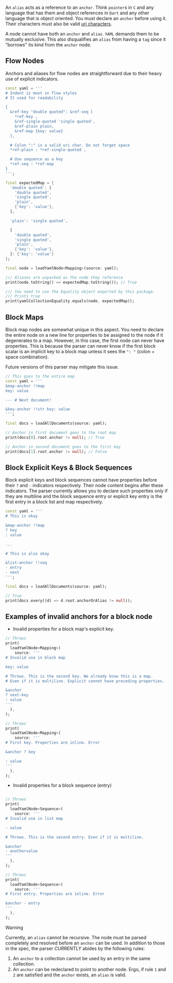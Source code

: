 An `alias` acts as a reference to an `anchor`. Think `pointer`s in `C` and any language that has them and object references in `Dart` and any other language that is object oriented. You must declare an `anchor` before using it. Their characters must also be valid [uri characters][uri_char_url].

A node cannot have both an `anchor` and `alias`. `YAML` demands them to be mutually exclusive. This also disqualifies an `alias` from having a `tag` since it "borrows" its kind from the `anchor` node.

## Flow Nodes

Anchors and aliases for flow nodes are straightforward due to their heavy use of explicit indicators.

```dart
const yaml = '''
# Indent is moot in flow styles
# It used for readability

{
  &ref-key "double quoted": &ref-seq [
    *ref-key ,
    &ref-single-quoted 'single quoted',
    &ref-plain plain,
    &ref-map {key: value}
  ],

  # Colon ":" is a valid uri char. Do not forget space
  *ref-plain : *ref-single-quoted ,

  # Use sequence as a key
  *ref-seq : *ref-map
}
''';

final expectedMap = {
  'double quoted': [
    'double quoted',
    'single quoted',
    'plain',
    {'key': 'value'},
  ],

  'plain': 'single quoted',

  [
    'double quoted',
    'single quoted',
    'plain',
    {'key': 'value'},
  ]: {'key': 'value'}
};

final node = loadYamlNode<Mapping>(source: yaml);

/// Aliases are unpacked as the node they reference
print(node.toString() == expectedMap.toString()); // True

/// You need to use the Equality object exported by this package.
/// Prints true
print(yamlCollectionEquality.equals(node, expectedMap));
```

## Block Maps

Block map nodes are somewhat unique in this aspect. You need to declare the entire node on a new line for properties to be assigned to the node if it degenerates to a map. However, in this case, the first node can never have properties. This is because the parser can never know if the first block scalar is an implicit key to a block map unless it sees the `": "` (colon + space combination).

Future versions of this parser may mitigate this issue.

```dart
// This goes to the entire map
const yaml = '''
&map-anchor !!map
key: value

--- # Next document!

&key-anchor !!str key: value
''';

final docs = loadAllDocuments(source: yaml);

// Anchor in first document goes to the root map
print(docs[0].root.anchor != null); // True

// Anchor in second document goes to the first key
print(docs[1].root.anchor != null); // False
```

## Block Explicit Keys & Block Sequences

Block explicit keys and block sequences cannot have properties before their `?` and `-` indicators respectively. Their node content begins after these indicators. The parser currently allows you to declare such properties only if they are multiline and the block sequence entry or explicit key entry is the first entry in a block list and map respectively.

```dart
const yaml = '''
# This is okay

&map-anchor !!map
? key
: value

...

# This is also okay

&list-anchor !!seq
- entry
- next
''';

final docs = loadAllDocuments(source: yaml);

// True
print(docs.every((d) => d.root.anchorOrAlias != null));
```

## Examples of invalid anchors for a block node

* Invalid properties for a block map's explicit key.

```dart
// Throws
print(
  loadYamlNode<Mapping>(
    source: '''
# Invalid use in block map

key: value

# Throws. This is the second key. We already know this is a map.
# Even if it is multiline. Explicit cannot have preceding properties.

&anchor
? next-key
: value
'''
  ),
);

// Throws
print(
  loadYamlNode<Mapping>(
    source: '''
# First key. Properties are inline. Error

&anchor ? key

: value
'''
  ),
);

```

* Invalid properties for a block sequence (entry)

``` dart

// Throws
print(
  loadYamlNode<Sequence>(
    source: '''
# Invalid use in list map

- value

# Throws. This is the second entry. Even if it is multiline.

&anchor
- anothervalue
'''
  ),
);

// Throws
print(
  loadYamlNode<Sequence>(
    source: '''
# First entry. Properties are inline. Error

&anchor - entry
'''
  ),
);

```

> [!WARNING]
>
> Currently, an `alias` cannot be recursive. The node must be parsed completely and resolved before an `anchor` can be used. In addition to those in the spec, the parser *CURRENTLY* abides by the following rules:
>
>1. An `anchor` to a collection cannot be used by an entry in the same collection.
>2. An `anchor` can be redeclared to point to another node. Ergo, if rule `1` and `2` are satisfied and the `anchor` exists, an `alias` is valid.

[uri_char_url]: https://yaml.org/spec/1.2.2/#692-node-anchors
